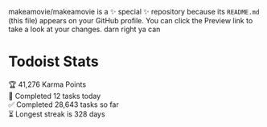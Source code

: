 makeamovie/makeamovie is a ✨ special ✨ repository because its `README.md` (this file) appears on your GitHub profile.
You can click the Preview link to take a look at your changes. darn right ya can

# Todoist Stats

<!-- TODO-IST:START -->
🏆  41,276 Karma Points           
🌸  Completed 12 tasks today           
✅  Completed 28,643 tasks so far           
⏳  Longest streak is 328 days
<!-- TODO-IST:END -->
